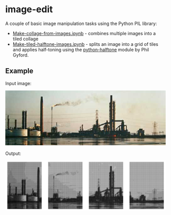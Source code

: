 # image-edit

A couple of basic image manipulation tasks using the Python PIL library:

- [Make-collage-from-images.ipynb](Make-collage-from-images.ipynb) - combines multiple images into a tiled collage
- [Make-tiled-halftone-images.ipynb](Make-tiled-halftone-images.ipynb) - splits an image into a grid of tiles and applies half-toning using the [python-halftone](https://github.com/philgyford/python-halftone) module by Phil Gyford.

## Example

Input image:

<img src="source/N_Tees_Image.png">

Output:

<img src="results/tiled_halftone_example_screenshot.png">
